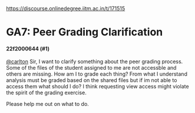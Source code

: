 https://discourse.onlinedegree.iitm.ac.in/t/171515

<html><head><meta charset='utf-8'><title>GA7: Peer Grading Clarification</title></head><body>
<h1>GA7: Peer Grading Clarification</h1>
<h4>22f2000644 (#1)</h4>
<p><a class="mention" href="/u/carlton">@carlton</a> Sir, I want to clarify something about the peer grading process. Some of the files of the student assigned to me are not accessble and others are missing. How am I to grade each thing? From what I understand analysis must be graded based on the shared files but if im not able to access them what should I do? I think requesting view access might violate the spirit of the grading exercise.</p>
<p>Please help me out on what to do.